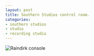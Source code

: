 ```yaml
---
layout: post
title: Southern Studios control room.
categories: 
- southern studios
- studio
- recording studio
---
```

![Raindirk console](http://farm4.staticflickr.com/3784/9223271789_5a16896ed0_o.png)
